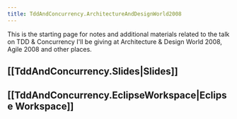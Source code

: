 ```yaml
---
title: TddAndConcurrency.ArchitectureAndDesignWorld2008
---
```

This is the starting page for notes and additional materials related to the talk on TDD & Concurrency I'll be giving at Architecture & Design World 2008, Agile 2008 and other places.

## [[TddAndConcurrency.Slides|Slides]]
## [[TddAndConcurrency.EclipseWorkspace|Eclipse Workspace]]
